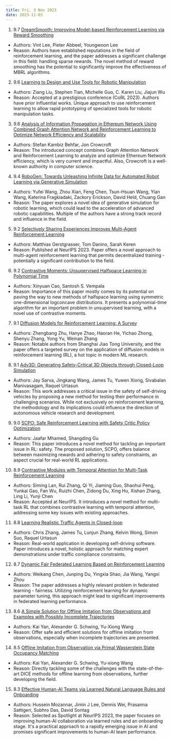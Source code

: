```yaml
---
title: Fri, 3 Nov 2023
date: 2023-11-03
---
```

1. 9.7 [DreamSmooth: Improving Model-based Reinforcement Learning via Reward Smoothing](https://arxiv.org/abs/2311.01450)
* Authors: Vint Lee, Pieter Abbeel, Youngwoon Lee
* Reason: Authors have established reputations in the field of reinforcement learning, and the paper addresses a significant challenge in this field: handling sparse rewards. The novel method of reward smoothing has the potential to significantly improve the effectiveness of MBRL algorithms.

2. 9.6 [Learning to Design and Use Tools for Robotic Manipulation](https://arxiv.org/abs/2311.00754)
* Authors: Ziang Liu, Stephen Tian, Michelle Guo, C. Karen Liu, Jiajun Wu
* Reason: Accepted at a prestigious conference (CoRL 2023). Authors have prior influential works. Unique approach to use reinforcement learning to allow rapid prototyping of specialized tools for robotic manipulation tasks.

3. 9.6 [Analysis of Information Propagation in Ethereum Network Using Combined Graph Attention Network and Reinforcement Learning to Optimize Network Efficiency and Scalability](https://arxiv.org/abs/2311.01406)
* Authors: Stefan Kambiz Behfar, Jon Crowcroft
* Reason: The introduced concept combines Graph Attention Network and Reinforcement Learning to analyze and optimize Ethereum Network efficiency, which is very current and impactful. Also, Crowcroft is a well-known authority in computer science.

4. 9.4 [RoboGen: Towards Unleashing Infinite Data for Automated Robot Learning via Generative Simulation](https://arxiv.org/abs/2311.01455)
* Authors: Yufei Wang, Zhou Xian, Feng Chen, Tsun-Hsuan Wang, Yian Wang, Katerina Fragkiadaki, Zackory Erickson, David Held, Chuang Gan
* Reason: The paper explores a novel idea of generative simulation for robotic learning, which could lead to the acceleration of advanced robotic capabilities. Multiple of the authors have a strong track record and influence in the field.

5. 9.2 [Selectively Sharing Experiences Improves Multi-Agent Reinforcement Learning](https://arxiv.org/abs/2311.00865)
* Authors: Matthias Gerstgrasser, Tom Danino, Sarah Keren
* Reason: Published at NeurIPS 2023. Paper offers a novel approach to multi-agent reinforcement learning that permits decentralized training - potentially a significant contribution to the field.

6. 9.2 [Contrastive Moments: Unsupervised Halfspace Learning in Polynomial Time](https://arxiv.org/abs/2311.01435)
* Authors: Xinyuan Cao, Santosh S. Vempala
* Reason: Importance of this paper mostly comes by its potential on paving the way to new methods of halfspace learning using symmetric one-dimensional logconcave distributions. It presents a polynomial-time algorithm for an important problem in unsupervised learning, with a novel use of contrastive moments.

7. 9.1 [Diffusion Models for Reinforcement Learning: A Survey](https://arxiv.org/abs/2311.01223)
* Authors: Zhengbang Zhu, Hanye Zhao, Haoran He, Yichao Zhong, Shenyu Zhang, Yong Yu, Weinan Zhang
* Reason: Notable authors from Shanghai Jiao Tong University, and the paper offers a targeted survey on the application of diffusion models in reinforcement learning (RL), a hot topic in modern ML research.

8. 9.1 [Adv3D: Generating Safety-Critical 3D Objects through Closed-Loop Simulation](https://arxiv.org/abs/2311.01446)
* Authors: Jay Sarva, Jingkang Wang, James Tu, Yuwen Xiong, Sivabalan Manivasagam, Raquel Urtasun
* Reason: This work addresses a critical issue in the safety of self-driving vehicles by proposing a new method for testing their performance in challenging scenarios. While not exclusively on reinforcement learning, the methodology and its implications could influence the direction of autonomous vehicle research and development.

9. 9.0 [SCPO: Safe Reinforcement Learning with Safety Critic Policy Optimization](https://arxiv.org/abs/2311.00880)
* Authors: Jaafar Mhamed, Shangding Gu
* Reason: This paper introduces a novel method for tackling an important issue in RL: safety. The proposed solution, SCPO, offers balance between maximizing rewards and adhering to safety constraints, an aspect crucial for real-world RL applications.

10. 8.9 [Contrastive Modules with Temporal Attention for Multi-Task Reinforcement Learning](https://arxiv.org/abs/2311.01075)
* Authors: Siming Lan, Rui Zhang, Qi Yi, Jiaming Guo, Shaohui Peng, Yunkai Gao, Fan Wu, Ruizhi Chen, Zidong Du, Xing Hu, Xishan Zhang, Ling Li, Yunji Chen
* Reason: Accepted at NeurIPS. It introduces a novel method for multi-task RL that combines contrastive learning with temporal attention, addressing some key issues with existing approaches.

11. 8.8 [Learning Realistic Traffic Agents in Closed-loop](https://arxiv.org/abs/2311.01394)
* Authors: Chris Zhang, James Tu, Lunjun Zhang, Kelvin Wong, Simon Suo, Raquel Urtasun
* Reason: Real-world application in developing self-driving software. Paper introduces a novel, holistic approach for matching expert demonstrations under traffic compliance constraints.

12. 8.7 [Dynamic Fair Federated Learning Based on Reinforcement Learning](https://arxiv.org/abs/2311.00959)
* Authors: Weikang Chen, Junping Du, Yingxia Shao, Jia Wang, Yangxi Zhou
* Reason: The paper addresses a highly relevant problem in federated learning - fairness. Utilizing reinforcement learning for dynamic parameter tuning, this approach might lead to significant improvements in federated learning performance.

13. 8.6 [A Simple Solution for Offline Imitation from Observations and Examples with Possibly Incomplete Trajectories](https://arxiv.org/abs/2311.01329)
* Authors: Kai Yan, Alexander G. Schwing, Yu-Xiong Wang
* Reason: Offer safe and efficient solutions for offline imitation from observations, especially when incomplete trajectories are presented.

14. 8.5 [Offline Imitation from Observation via Primal Wasserstein State Occupancy Matching](https://arxiv.org/abs/2311.01331)
* Authors: Kai Yan, Alexander G. Schwing, Yu-xiong Wang
* Reason: Directly tackling some of the challenges with the state-of-the-art DICE methods for offline learning from observations, further developing the field.

15. 8.3 [Effective Human-AI Teams via Learned Natural Language Rules and Onboarding](https://arxiv.org/abs/2311.01007)
* Authors: Hussein Mozannar, Jimin J Lee, Dennis Wei, Prasanna Sattigeri, Subhro Das, David Sontag
* Reason: Selected as Spotlight at NeurIPS 2023, the paper focuses on improving human-AI collaboration via learned rules and an onboarding stage. It's a practical approach to a rapidly emerging issue in AI and promises significant improvements to human-AI team performance.

